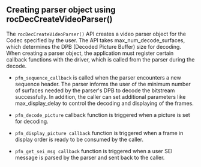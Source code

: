 
## Creating parser object using rocDecCreateVideoParser()

The `rocDecCreateVideoParser()` API creates a video parser object for the Codec specified by the user. The API takes max_num_decode_surfaces, which determines the DPB (Decoded Picture Buffer) size for decoding. When creating a parser object, the application must register certain callback functions with the driver, which is called from the parser during the decode.

- `pfn_sequence_callback` is called when the parser encounters a new sequence header. The parser informs the user of the minimum number of surfaces needed by the parser's DPB to decode the bitstream successfully. In addition, the caller can set additional parameters like max_display_delay to control the decoding and displaying of the frames.

- `pfn_decode_picture` callback function is triggered when a picture is set for decoding.

- `pfn_display_picture callback` function is triggered when a frame in display order is ready to be consumed by the caller.

- `pfn_get_sei_msg callback` function is triggered when a user SEI message is parsed by the parser and sent back to the caller.

